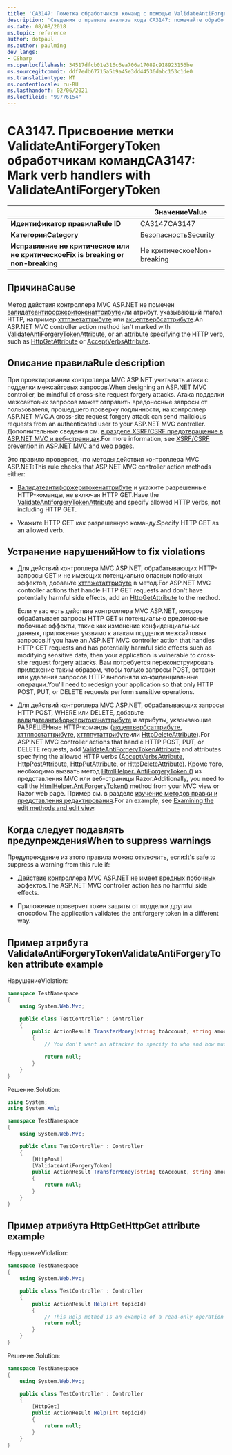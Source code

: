 ```yaml
---
title: 'CA3147: Пометка обработчиков команд с помощью ValidateAntiForgeryToken (анализ кода)'
description: 'Сведения о правиле анализа кода CA3147: помечайте обработчики команд с помощью ValidateAntiForgeryToken'
ms.date: 08/08/2018
ms.topic: reference
author: dotpaul
ms.author: paulming
dev_langs:
- CSharp
ms.openlocfilehash: 34517dfcb01e316c6ea706a17089c918923156be
ms.sourcegitcommit: ddf7edb67715a5b9a45e3dd44536dabc153c1de0
ms.translationtype: MT
ms.contentlocale: ru-RU
ms.lasthandoff: 02/06/2021
ms.locfileid: "99776154"
---
```

# <a name="ca3147-mark-verb-handlers-with-validateantiforgerytoken"></a><span data-ttu-id="c2687-103">CA3147. Присвоение метки ValidateAntiForgeryToken обработчикам команд</span><span class="sxs-lookup"><span data-stu-id="c2687-103">CA3147: Mark verb handlers with ValidateAntiForgeryToken</span></span>

| | <span data-ttu-id="c2687-104">Значение</span><span class="sxs-lookup"><span data-stu-id="c2687-104">Value</span></span> |
|-|-|
| <span data-ttu-id="c2687-105">**Идентификатор правила**</span><span class="sxs-lookup"><span data-stu-id="c2687-105">**Rule ID**</span></span> |<span data-ttu-id="c2687-106">CA3147</span><span class="sxs-lookup"><span data-stu-id="c2687-106">CA3147</span></span>|
| <span data-ttu-id="c2687-107">**Категория**</span><span class="sxs-lookup"><span data-stu-id="c2687-107">**Category**</span></span> |[<span data-ttu-id="c2687-108">Безопасность</span><span class="sxs-lookup"><span data-stu-id="c2687-108">Security</span></span>](security-warnings.md)|
| <span data-ttu-id="c2687-109">**Исправление не критическое или не критическое**</span><span class="sxs-lookup"><span data-stu-id="c2687-109">**Fix is breaking or non-breaking**</span></span> |<span data-ttu-id="c2687-110">Не критическое</span><span class="sxs-lookup"><span data-stu-id="c2687-110">Non-breaking</span></span>|

## <a name="cause"></a><span data-ttu-id="c2687-111">Причина</span><span class="sxs-lookup"><span data-stu-id="c2687-111">Cause</span></span>

<span data-ttu-id="c2687-112">Метод действия контроллера MVC ASP.NET не помечен [валидатеантифоржеритокенаттрибуте](/previous-versions/aspnet/dd492108(v=vs.118))или атрибут, указывающий глагол HTTP, например [хттпжетаттрибуте](/previous-versions/aspnet/ee470993(v%3dvs.118)) или [акцептвербсаттрибуте](/previous-versions/aspnet/dd470553%28v%3dvs.118%29).</span><span class="sxs-lookup"><span data-stu-id="c2687-112">An ASP.NET MVC controller action method isn't marked with [ValidateAntiForgeryTokenAttribute](/previous-versions/aspnet/dd492108(v=vs.118)), or an attribute specifying the HTTP verb, such as [HttpGetAttribute](/previous-versions/aspnet/ee470993(v%3dvs.118)) or [AcceptVerbsAttribute](/previous-versions/aspnet/dd470553%28v%3dvs.118%29).</span></span>

## <a name="rule-description"></a><span data-ttu-id="c2687-113">Описание правила</span><span class="sxs-lookup"><span data-stu-id="c2687-113">Rule description</span></span>

<span data-ttu-id="c2687-114">При проектировании контроллера MVC ASP.NET учитывать атаки с подделки межсайтовых запросов.</span><span class="sxs-lookup"><span data-stu-id="c2687-114">When designing an ASP.NET MVC controller, be mindful of cross-site request forgery attacks.</span></span> <span data-ttu-id="c2687-115">Атака подделки межсайтовых запросов может отправить вредоносные запросы от пользователя, прошедшего проверку подлинности, на контроллер ASP.NET MVC.</span><span class="sxs-lookup"><span data-stu-id="c2687-115">A cross-site request forgery attack can send malicious requests from an authenticated user to your ASP.NET MVC controller.</span></span> <span data-ttu-id="c2687-116">Дополнительные сведения см. [в разделе XSRF/CSRF предотвращение в ASP.NET MVC и веб-страницах](/aspnet/mvc/overview/security/xsrfcsrf-prevention-in-aspnet-mvc-and-web-pages).</span><span class="sxs-lookup"><span data-stu-id="c2687-116">For more information, see [XSRF/CSRF prevention in ASP.NET MVC and web pages](/aspnet/mvc/overview/security/xsrfcsrf-prevention-in-aspnet-mvc-and-web-pages).</span></span>

<span data-ttu-id="c2687-117">Это правило проверяет, что методы действия контроллера MVC ASP.NET:</span><span class="sxs-lookup"><span data-stu-id="c2687-117">This rule checks that ASP.NET MVC controller action methods either:</span></span>

- <span data-ttu-id="c2687-118">[Валидатеантифоржеритокенаттрибуте](/previous-versions/aspnet/dd492108%28v%3dvs.118%29) и укажите разрешенные HTTP-команды, не включая HTTP GET.</span><span class="sxs-lookup"><span data-stu-id="c2687-118">Have the [ValidateAntiforgeryTokenAttribute](/previous-versions/aspnet/dd492108%28v%3dvs.118%29) and specify allowed HTTP verbs, not including HTTP GET.</span></span>

- <span data-ttu-id="c2687-119">Укажите HTTP GET как разрешенную команду.</span><span class="sxs-lookup"><span data-stu-id="c2687-119">Specify HTTP GET as an allowed verb.</span></span>

## <a name="how-to-fix-violations"></a><span data-ttu-id="c2687-120">Устранение нарушений</span><span class="sxs-lookup"><span data-stu-id="c2687-120">How to fix violations</span></span>

- <span data-ttu-id="c2687-121">Для действий контроллера MVC ASP.NET, обрабатывающих HTTP-запросы GET и не имеющих потенциально опасных побочных эффектов, добавьте [хттпжетаттрибуте](/previous-versions/aspnet/ee470993%28v%3dvs.118%29) в метод.</span><span class="sxs-lookup"><span data-stu-id="c2687-121">For ASP.NET MVC controller actions that handle HTTP GET requests and don't have potentially harmful side effects, add an [HttpGetAttribute](/previous-versions/aspnet/ee470993%28v%3dvs.118%29) to the method.</span></span>

  <span data-ttu-id="c2687-122">Если у вас есть действие контроллера MVC ASP.NET, которое обрабатывает запросы HTTP GET и потенциально вредоносные побочные эффекты, такие как изменение конфиденциальных данных, приложение уязвимо к атакам подделки межсайтовых запросов.</span><span class="sxs-lookup"><span data-stu-id="c2687-122">If you have an ASP.NET MVC controller action that handles HTTP GET requests and has potentially harmful side effects such as modifying sensitive data, then your application is vulnerable to cross-site request forgery attacks.</span></span>  <span data-ttu-id="c2687-123">Вам потребуется переконструировать приложение таким образом, чтобы только запросы POST, вставки или удаления запросов HTTP выполняли конфиденциальные операции.</span><span class="sxs-lookup"><span data-stu-id="c2687-123">You'll need to redesign your application so that only HTTP POST, PUT, or DELETE requests perform sensitive operations.</span></span>

- <span data-ttu-id="c2687-124">Для действий контроллера MVC ASP.NET, обрабатывающих запросы HTTP POST, WHERE или DELETE, добавьте [валидатеантифоржеритокенаттрибуте](/previous-versions/aspnet/dd492108(v=vs.118)) и атрибуты, указывающие РАЗРЕШЕНные HTTP-команды ([акцептвербсаттрибуте](/previous-versions/aspnet/dd470553%28v%3dvs.118%29), [хттппостаттрибуте](/previous-versions/aspnet/ee264023%28v%3dvs.118%29), [хттппутаттрибуте](/previous-versions/aspnet/ee470909%28v%3dvs.118%29)или [HttpDeleteAttribute](/previous-versions/aspnet/ee470917%28v%3dvs.118%29)).</span><span class="sxs-lookup"><span data-stu-id="c2687-124">For ASP.NET MVC controller actions that handle HTTP POST, PUT, or DELETE requests, add [ValidateAntiForgeryTokenAttribute](/previous-versions/aspnet/dd492108(v=vs.118)) and attributes specifying the allowed HTTP verbs ([AcceptVerbsAttribute](/previous-versions/aspnet/dd470553%28v%3dvs.118%29), [HttpPostAttribute](/previous-versions/aspnet/ee264023%28v%3dvs.118%29), [HttpPutAttribute](/previous-versions/aspnet/ee470909%28v%3dvs.118%29), or [HttpDeleteAttribute](/previous-versions/aspnet/ee470917%28v%3dvs.118%29)).</span></span> <span data-ttu-id="c2687-125">Кроме того, необходимо вызвать метод [HtmlHelper. AntiForgeryToken ()](/previous-versions/aspnet/dd504812%28v%3dvs.118%29) из представления MVC или веб-страницы Razor.</span><span class="sxs-lookup"><span data-stu-id="c2687-125">Additionally, you need to call the [HtmlHelper.AntiForgeryToken()](/previous-versions/aspnet/dd504812%28v%3dvs.118%29) method from your MVC view or Razor web page.</span></span> <span data-ttu-id="c2687-126">Пример см. в разделе [изучение методов правки и представления редактирования](/aspnet/mvc/overview/getting-started/introduction/examining-the-edit-methods-and-edit-view).</span><span class="sxs-lookup"><span data-stu-id="c2687-126">For an example, see [Examining the edit methods and edit view](/aspnet/mvc/overview/getting-started/introduction/examining-the-edit-methods-and-edit-view).</span></span>

## <a name="when-to-suppress-warnings"></a><span data-ttu-id="c2687-127">Когда следует подавлять предупреждения</span><span class="sxs-lookup"><span data-stu-id="c2687-127">When to suppress warnings</span></span>

<span data-ttu-id="c2687-128">Предупреждение из этого правила можно отключить, если:</span><span class="sxs-lookup"><span data-stu-id="c2687-128">It's safe to suppress a warning from this rule if:</span></span>

- <span data-ttu-id="c2687-129">Действие контроллера MVC ASP.NET не имеет вредных побочных эффектов.</span><span class="sxs-lookup"><span data-stu-id="c2687-129">The ASP.NET MVC controller action has no harmful side effects.</span></span>

- <span data-ttu-id="c2687-130">Приложение проверяет токен защиты от подделки другим способом.</span><span class="sxs-lookup"><span data-stu-id="c2687-130">The application validates the antiforgery token in a different way.</span></span>

## <a name="validateantiforgerytoken-attribute-example"></a><span data-ttu-id="c2687-131">Пример атрибута ValidateAntiForgeryToken</span><span class="sxs-lookup"><span data-stu-id="c2687-131">ValidateAntiForgeryToken attribute example</span></span>

<span data-ttu-id="c2687-132">Нарушение</span><span class="sxs-lookup"><span data-stu-id="c2687-132">Violation:</span></span>

```csharp
namespace TestNamespace
{
    using System.Web.Mvc;

    public class TestController : Controller
    {
        public ActionResult TransferMoney(string toAccount, string amount)
        {
            // You don't want an attacker to specify to who and how much money to transfer.

            return null;
        }
    }
}
```

<span data-ttu-id="c2687-133">Решение.</span><span class="sxs-lookup"><span data-stu-id="c2687-133">Solution:</span></span>

```csharp
using System;
using System.Xml;

namespace TestNamespace
{
    using System.Web.Mvc;

    public class TestController : Controller
    {
        [HttpPost]
        [ValidateAntiForgeryToken]
        public ActionResult TransferMoney(string toAccount, string amount)
        {
            return null;
        }
    }
}
```

## <a name="httpget-attribute-example"></a><span data-ttu-id="c2687-134">Пример атрибута HttpGet</span><span class="sxs-lookup"><span data-stu-id="c2687-134">HttpGet attribute example</span></span>

<span data-ttu-id="c2687-135">Нарушение</span><span class="sxs-lookup"><span data-stu-id="c2687-135">Violation:</span></span>

```csharp
namespace TestNamespace
{
    using System.Web.Mvc;

    public class TestController : Controller
    {
        public ActionResult Help(int topicId)
        {
            // This Help method is an example of a read-only operation with no harmful side effects.
            return null;
        }
    }
}
```

<span data-ttu-id="c2687-136">Решение.</span><span class="sxs-lookup"><span data-stu-id="c2687-136">Solution:</span></span>

```csharp
namespace TestNamespace
{
    using System.Web.Mvc;

    public class TestController : Controller
    {
        [HttpGet]
        public ActionResult Help(int topicId)
        {
            return null;
        }
    }
}
```
